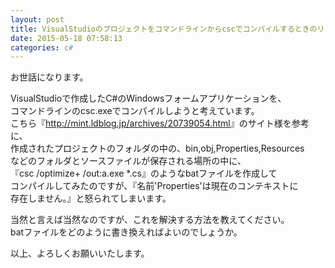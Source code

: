 ```yaml
---
layout: post
title: VisualStudioのプロジェクトをコマンドラインからcscでコンパイルするときのリソースの参照方法
date: 2015-05-18 07:58:13
categories: c#
---
```

<!-- {% raw %} -->
<p>お世話になります。</p>

<p>VisualStudioで作成したC#のWindowsフォームアプリケーションを、<br>
コマンドラインのcsc.exeでコンパイルしようと考えています。<br>
こちら『<a href="http://mint.ldblog.jp/archives/20739054.html" rel="nofollow">http://mint.ldblog.jp/archives/20739054.html</a>』のサイト様を参考に、<br>
作成されたプロジェクトのフォルダの中の、bin,obj,Properties,Resources<br>
などのフォルダとソースファイルが保存される場所の中に、<br>
『csc /optimize+ /out:a.exe *.cs』のようなbatファイルを作成して<br>
コンパイルしてみたのですが、『名前'Properties'は現在のコンテキストに<br>
存在しません。』と怒られてしまいます。</p>

<p>当然と言えば当然なのですが、これを解決する方法を教えてください。<br>
batファイルをどのように書き換えればよいのでしょうか。</p>

<p>以上、よろしくお願いいたします。</p>
<!-- {% endraw %} -->
